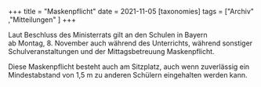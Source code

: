 +++
title = "Maskenpflicht"
date = 2021-11-05
[taxonomies]
tags = ["Archiv" ,"Mitteilungen" ]
+++

Laut Beschluss des Ministerrats gilt an den Schulen in Bayern  
ab Montag, 8. November auch während des Unterrichts, während sonstiger Schulveranstaltungen und der Mittagsbetreuung Maskenpflicht.

Diese Maskenpflicht besteht auch am Sitzplatz, auch wenn zuverlässig ein Mindestabstand von 1,5 m zu anderen Schülern eingehalten werden kann.
